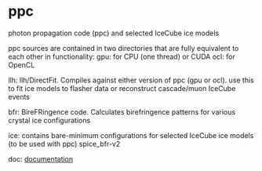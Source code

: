 # ppc
photon propagation code (ppc) and selected IceCube ice models

ppc sources are contained in two directories that are fully equivalent to each other in functionality:
  gpu: for CPU (one thread) or CUDA
  ocl: for OpenCL

llh: llh/DirectFit. Compiles against either version of ppc (gpu or ocl).
  use this to fit ice models to flasher data or reconstruct cascade/muon IceCube events

bfr: BireFRingence code. Calculates birefringence patterns for various crystal ice configurations

ice: contains bare-minimum configurations for selected IceCube ice models (to be used with ppc)
  spice_bfr-v2
  
doc: [documentation](doc/index.rst)
